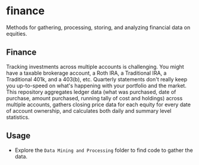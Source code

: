 # finance
Methods for gathering, processing, storing, and analyzing financial data on equities.

Finance
-----------------------

Tracking investments across multiple accounts is challenging. You might have a taxable brokerage account, a Roth IRA, a Traditional IRA, a Traditional 401k, and a 403(b), etc. Quarterly statements don't really keep you up-to-speed on what's happening with your portfolio and the market. This repository aggregates ledger data (what was purchased, date of purchase, amount purchased, running tally of cost and holdings) across multiple accounts, gathers closing price data for each equity for every date of account ownership, and calculates both daily and summary level statistics.


Usage
-----------------------

* Explore the `Data Mining and Processing` folder to find code to gather the data.

